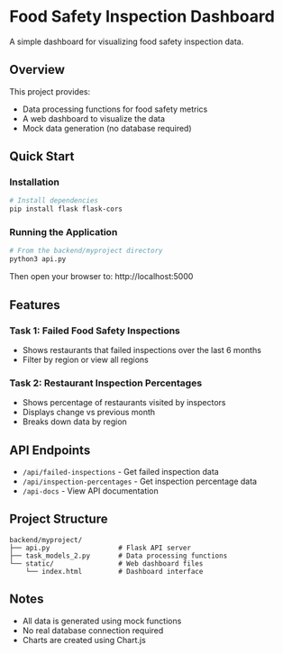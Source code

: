 # Food Safety Inspection Dashboard

A simple dashboard for visualizing food safety inspection data.

## Overview

This project provides:
- Data processing functions for food safety metrics
- A web dashboard to visualize the data
- Mock data generation (no database required)

## Quick Start

### Installation

```bash
# Install dependencies
pip install flask flask-cors
```

### Running the Application

```bash
# From the backend/myproject directory
python3 api.py
```

Then open your browser to: http://localhost:5000

## Features

### Task 1: Failed Food Safety Inspections
- Shows restaurants that failed inspections over the last 6 months
- Filter by region or view all regions

### Task 2: Restaurant Inspection Percentages
- Shows percentage of restaurants visited by inspectors
- Displays change vs previous month
- Breaks down data by region

## API Endpoints

- `/api/failed-inspections` - Get failed inspection data
- `/api/inspection-percentages` - Get inspection percentage data
- `/api-docs` - View API documentation

## Project Structure

```
backend/myproject/
├── api.py                 # Flask API server
├── task_models_2.py       # Data processing functions
└── static/                # Web dashboard files
    └── index.html         # Dashboard interface
```

## Notes

- All data is generated using mock functions
- No real database connection required
- Charts are created using Chart.js